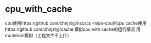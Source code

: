 # cpu_with_cache
cpu使用https://github.com/chnjstyj/nscscc-mips-cpu的cpu
cache使用https://github.com/chnjstyj/cache
模拟cpu with cache的运行情况
用modelsim模拟（工程文件不上传）